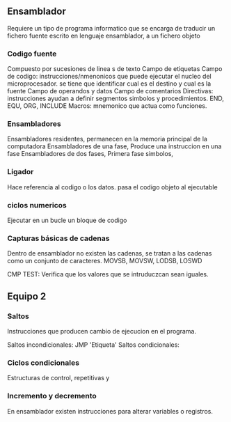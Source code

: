 ## Ensamblador

Requiere un tipo de programa informatico que se encarga de traducir un fichero fuente escrito en lenguaje ensamblador, a un fichero objeto

### Codigo fuente

Compuesto por sucesiones de linea s de texto
Campo de etiquetas
Campo de codigo: instrucciones/nmenonicos que puede ejecutar el nucleo del microprocesador. se tiene que identificar cual es el destino y cual es la fuente
Campo de operandos y datos
Campo de comentarios
Directivas: instrucciones ayudan a definir segmentos simbolos y procedimientos. END, EQU, ORG, INCLUDE
Macros: mnemonico que actua como funciones.

### Ensambladores

Ensambladores residentes, permanecen en la memoria principal de la computadora
Ensambladores de una fase, Produce una instruccion en una fase
Ensambladores de dos fases, Primera fase simbolos,

### Ligador

Hace referencia al codigo o los datos. pasa el codigo objeto al ejecutable

### ciclos numericos

Ejecutar en un bucle un bloque de codigo

### Capturas básicas de cadenas

Dentro de ensamblador no existen las cadenas, se tratan a las cadenas como un conjunto de caracteres.
MOVSB, MOVSW, LODSB, LOSWD


CMP
TEST: Verifica que los valores que se intruduczcan sean iguales.

## Equipo 2

### Saltos

Instrucciones que producen cambio de ejecucion en el programa.

Saltos incondicionales: JMP 'Etiqueta'
Saltos condicionales: 

### Ciclos condicionales

Estructuras de control, repetitivas y 

### Incremento y decremento

En ensamblador existen instrucciones para alterar variables o registros.
